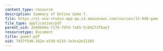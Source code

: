 ```yaml
---
content_type: resource
description: Summary of Online Game 7.
file: https://ol-ocw-studio-app-qa.s3.amazonaws.com/courses/15-040-game-theory-for-managers-spring-2004/7d37f5d6262ee53862151e3ca2e21183_game7.pdf
file_type: application/pdf
parent_uid: 2e68666a-f17d-7dfd-7a65-5c84273f6ae3
resourcetype: Document
title: game7.pdf
uid: 7d37f5d6-262e-e538-6215-1e3ca2e21183
---
```

